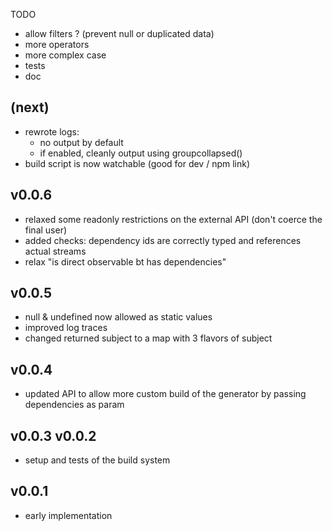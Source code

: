 
TODO
- allow filters ? (prevent null or duplicated data)
- more operators
- more complex case
- tests
- doc

(next)
------
- rewrote logs:
  - no output by default
  - if enabled, cleanly output using groupcollapsed()
- build script is now watchable (good for dev / npm link)

v0.0.6
------
- relaxed some readonly restrictions on the external API (don't coerce the final user)
- added checks: dependency ids are correctly typed and references actual streams
- relax "is direct observable bt has dependencies"

v0.0.5
------
- null & undefined now allowed as static values
- improved log traces
- changed returned subject to a map with 3 flavors of subject

v0.0.4
------
- updated API to allow more custom build of the generator by passing dependencies as param

v0.0.3
v0.0.2
------
- setup and tests of the build system

v0.0.1
------
- early implementation
